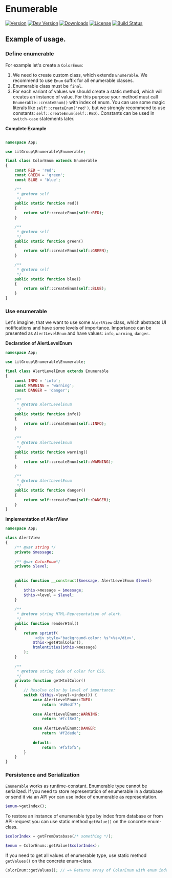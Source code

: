 Enumerable
==========

[![Version](https://img.shields.io/packagist/v/litgroup/enumerable.svg)](https://packagist.org/packages/litgroup/enumerable)
[![Dev Version](https://img.shields.io/packagist/vpre/litgroup/enumerable.svg)](https://packagist.org/packages/litgroup/enumerable)
[![Downloads](https://img.shields.io/packagist/dt/litgroup/enumerable.svg)](https://packagist.org/packages/litgroup/enumerable)
[![License](https://img.shields.io/badge/license-MIT-blue.svg)](https://github.com/LitGroup/enumerable.php/blob/master/LICENSE)
[![Build Status](https://travis-ci.org/LitGroup/enumerable.php.svg?branch=master)](https://travis-ci.org/LitGroup/enumerable.php)

Example of usage.
-----------------

###  Define enumerable

For example let's create a `ColorEnum`:
    
1. We need to create custom class, which extends `Enumerable`.
   We recommend to use `Enum` suffix for all enumerable classes.
2. Enumerable class must be `final`.
3. For each variant of values we should create a static method, which
   will creates an instance of value. For this purpose your method
   must call `Enumerable::createEnum()` with index of enum.
   You can use some magic literals like `self::createEnum('red')`,
   but we strongly recommend to use constants: `self::createEnum(self::RED)`.
   Constants can be used in `switch-case` statements later.
    

**Complete Example**

```php

namespace App;

use LitGroup\Enumerable\Enumerable;

final class ColorEnum extends Enumerable
{
    const RED = 'red';
    const GREEN = 'green';
    const BLUE = 'blue';

    /**
     * @return self
     */
    public static function red()
    {
        return self::createEnum(self::RED);
    }

    /**
     * @return self
     */
    public static function green()
    {
        return self::createEnum(self::GREEN);
    }

    /**
     * @return self
     */
    public static function blue()
    {
        return self::createEnum(self::BLUE);
    }
}
```

### Use enumerable

Let's imagine, that we want to use some `AlertView` class, which abstracts
UI notifications and have some levels of importance. Importance can be
presented as `AlertLevelEnum` and have values: `info`, `warning`, `danger`.

**Declaration of AlertLevelEnum**

```php
namespace App;

use LitGroup\Enumerable\Enumerable;

final class AlertLevelEnum extends Enumerable
{
    const INFO = 'info';
    const WARNING = 'warning';
    const DANGER = 'danger';
 
    /**
     * @return AlertLevelEnum
     */
    public static function info()
    {
        return self::createEnum(self::INFO);
    }
    
    /**
     * @return AlertLevelEnum
     */
    public static function warning()
    {
        return self::createEnum(self::WARNING);
    }
    
    /**
     * @return AlertLevelEnum
     */
    public static function danger()
    {
        return self::createEnum(self::DANGER);
    }
}

```

**Implementation of AlertView**

```php
namespace App;

class AlertView
{
    /** @var string */
    private $message;
    
    /** @var ColorEnum*/
    private $level;
    
    
    public function __construct($message, AlertLevelEnum $level)
    {
        $this->message = $message;
        $this->level = $level;
    }
    
    /**
     * @return string HTML-Representation of alert.
     */
    public function renderHtml()
    {
        return sprintf(
            '<div style="background-color: %s">%s</div>',
            $this->getHtmlColor(),
            htmlentities($this->message)
        );
    }
    
    /**
     * @return string Code of color for CSS.
     */
    private function getHtmlColor()
    {
        // Resolve color by level of importance:
        switch ($this->level->index()) {
            case AlertLevelEnum::INFO:
                return '#d9edf7';
            
            case AlertLevelEnum::WARNING:
                return '#fcf8e3';
            
            case AlertLevelEnum::DANGER:
                return '#f2dede';
            
            default:
                return '#f5f5f5';
        }
    }
}
```

### Persistence and Serialization

`Enumerable` works as runtime-constant. Enumerable type cannot be serialized.
If you need to store representation of enumerable in a database or send
it via an API yor can use index of enumerable as representation.

```php
$enum->getIndex();
```

To restore an instance of enumerable type by index from database or
from API-request you can use static method `getValue()` on the concrete
enum-class.

```php
$colorIndex = getFromDatabase(/* something */);

$enum = ColorEnum::getValue($colorIndex);
```

If you need to get all values of enumerable type, use static method
`getValues()` on the concrete enum-class.

```php
ColorEnum::getValues(); // => Returns array of ColorEnum with enum index as key
```